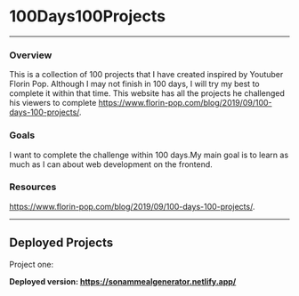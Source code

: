 # 100Days100Projects
<hr>
<h3>Overview</h3>
<p>
    This is a collection of 100 projects that I have created inspired by Youtuber Florin Pop. Although I may not finish in 100 days, I will try my best to complete it within that time. This website has all the projects he challenged his viewers to complete <a href='https://www.florin-pop.com/blog/2019/09/100-days-100-projects/'>https://www.florin-pop.com/blog/2019/09/100-days-100-projects/</a>.
</p>    
<h3>Goals</h3>
<p>
    I want to complete the challenge within 100 days.My main goal is to learn as much as I can about web development on the frontend.
</p>    
<h3>Resources</h3>
<p>
<a href='https://www.florin-pop.com/blog/2019/09/100-days-100-projects/'>https://www.florin-pop.com/blog/2019/09/100-days-100-projects/</a>.
</p>
<hr>
<h2>Deployed Projects</h2>
<break>
<p>Project one: <p><strong>Deployed version: <a href='https://sonammealgenerator.netlify.app'>https://sonammealgenerator.netlify.app/</a></strong></p> </p>
